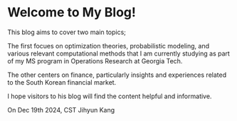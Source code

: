 # Welcome to My Blog!

This blog aims to cover two main topics;

The first focues on optimization theories, probabilistic modeling, and various relevant computational methods that I am currently studying as part of my MS program in Operations Research at Georgia Tech.

The other centers on finance, particularly insights and experiences related to the South Korean financial market.

I hope visitors to his blog will find the content helpful and informative.

On Dec 19th 2024, CST
Jihyun Kang
